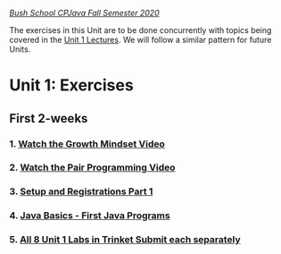 [_Bush School CPJava Fall Semester 2020_](https://chandrunarayan.github.io/cpjava/)

The exercises in this Unit are to be done concurrently with topics being covered in the [Unit 1 Lectures](lectures). We will follow a similar pattern for future Units.

# Unit 1: Exercises

## First 2-weeks

### 1. [Watch the Growth Mindset Video](https://www.youtube.com/watch?v=WtKJrB5rOKs)

### 2. [Watch the Pair Programming Video](https://www.youtube.com/watch?v=q7d_JtyCq1A)

### 3. [Setup and Registrations Part 1](https://classroom.google.com/u/1/w/MTI2MDgzMTM2MDgw/tc/MTI2OTQ1MTQwODU2)

### 4. [Java Basics - First Java Programs](https://classroom.google.com/u/1/w/MTI2MDgzMTM2MDgw/tc/MTI3MjkwNDYyNzc4)

### 5. [All 8 Unit 1 Labs in Trinket Submit each separately](https://trinket.io/chandru-narayan-9569/courses/cpjava)

